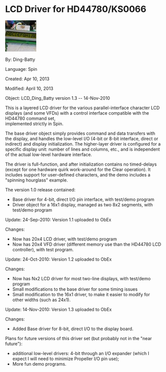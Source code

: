 # LCD Driver for HD44780/KS0066

![ABCD_small.JPG](ABCD_small.JPG)

By: Ding-Batty

Language: Spin

Created: Apr 10, 2013

Modified: April 10, 2013

Object: LCD\_Ding\_Batty version 1.3 -- 14-Nov-2010

This is a layered LCD driver for the various parallel-interface character LCD displays (and some VFDs) with a control interface compatible with the HD44780 command set,  
implemented strictly in Spin.

The base driver object simply provides command and data transfers with the display, and handles the low-level I/O (4-bit or 8-bit interface, direct or indirect) and display initialization. The higher-layer driver is configured for a specific display unit: number of lines and columns, etc., and is independent of the actual low-level hardware interface.

The driver is full-function, and after initialization contains no timed-delays (except for one hardware quirk work-around for the Clear operation). It includes support for user-defined characters, and the demo includes a "spinning hourglass" example.

The version 1.0 release contained:

*   Base driver for 4-bit, direct I/O pin interface, with test/demo program
*   Driver object for a 16x1 display, managed as two 8x2 segments, with test/demo program

Update: 24-Sep-2010: Version 1.1 uploaded to ObEx

Changes:

*   Now has 20x4 LCD driver, with test/demo program
*   Now has 20x4 VFD driver (different memory use than the HD44780 LCD controller), with test program.

Update: 24-Oct-2010: Version 1.2 uploaded to ObEx

Changes:

*   Now has Nx2 LCD driver for most two-line displays, with test/demo program
*   Small modifications to the base driver for some timing issues
*   Small modification to the 16x1 driver, to make it easier to modify for other widths (such as 24x1).

Update: 14-Nov-2010: Version 1.3 uploaded to ObEx

Changes:

*   Added Base driver for 8-bit, direct I/O to the display board.

Plans for future versions of this driver set (but probably not in the "near future"):

*   additional low-level drivers: 4-bit through an I/O expander (which I expect I will need to minimize Propeller I/O pin use);
*   More fun demo programs.
